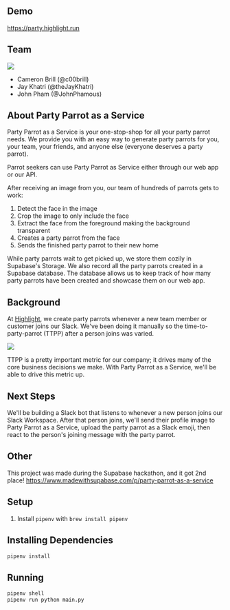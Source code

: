 ## Demo

https://party.highlight.run

## Team

![](https://i.imgur.com/mlJ1kZP.gif)

- Cameron Brill (@c00brill)
- Jay Khatri (@theJayKhatri)
- John Pham (@JohnPhamous)

## About Party Parrot as a Service

Party Parrot as a Service is your one-stop-shop for all your party parrot needs. We provide you with an easy way to generate party parrots for you, your team, your friends, and anyone else (everyone deserves a party parrot).

Parrot seekers can use Party Parrot as Service either through our web app or our API.

After receiving an image from you, our team of hundreds of parrots gets to work:

1. Detect the face in the image
2. Crop the image to only include the face
3. Extract the face from the foreground making the background transparent
4. Creates a party parrot from the face
5. Sends the finished party parrot to their new home

While party parrots wait to get picked up, we store them cozily in Supabase's Storage. We also record all the party parrots created in a Supabase database. The database allows us to keep track of how many party parrots have been created and showcase them on our web app.

## Background

At [Highlight](https://highlight.run), we create party parrots whenever a new team member or customer joins our Slack. We've been doing it manually so the time-to-party-parrot (TTPP) after a person joins was varied.

![](https://i.imgur.com/DQAEsgX.gif)

TTPP is a pretty important metric for our company; it drives many of the core business decisions we make. With Party Parrot as a Service, we'll be able to drive this metric up.

## Next Steps

We'll be building a Slack bot that listens to whenever a new person joins our Slack Workspace. After that person joins, we'll send their profile image to Party Parrot as a Service, upload the party parrot as a Slack emoji, then react to the person's joining message with the party parrot.

## Other

This project was made during the Supabase hackathon, and it got 2nd place! https://www.madewithsupabase.com/p/party-parrot-as-a-service

## Setup

1. Install `pipenv` with `brew install pipenv`


## Installing Dependencies

```sh
pipenv install
```

## Running

```sh
pipenv shell
pipenv run python main.py
```

